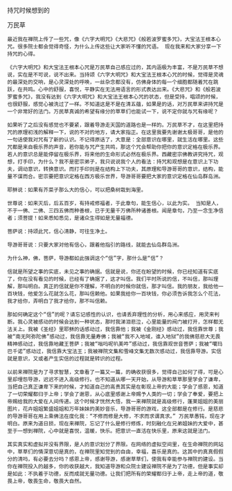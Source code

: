 持咒时候想到的

万民草 


    最近我在禅院上传了一些咒，像《六字大明咒》《大悲咒》《般若波罗蜜多咒》，大宝法王根本心咒。很多院士都会觉得奇怪，为什么上传这些让大家听不懂的咒语。 现在我来和大家分享一下持咒的心得。

    《六字大明咒》和大宝法王根本心咒是万民草自己感应过的，其内涵极为丰富，不是万民草不想说，实在是不可说，说不出来。当持颂《六字大明咒》和大宝法王根本心咒的时候，觉得是灵魂的最深处的交响，是心灵深处的呼唤，一丝杂念都没有，仿佛身体的每一个细胞都随着咒在跳跃，在共鸣。心中的舒服，喜悦，平静实在无法用语言的形式表达出来。《大悲咒》和《般若波罗蜜多咒》，我没有达到《六字大明咒》和大宝法王根本心咒的状态，但是受持，唱颂的时候，也很舒服，感觉心被洗过了一样。不知道这是不是在清五蕴，如果是的话，对万民草来讲持咒是一个非常好的法门。万民草真诚的希望有缘分的草草们也能试一下，说不定你就与咒有缘呢？

    如果听了之后没有感觉也不要紧，跟着导游走天国的道路也是一样的。万民草不才，在这里把持咒的原理初浅的解释一下，说的不对的地方，请大家指正。在这里我要先谢谢太极哥哥，是他的一句话使我对咒有了新的认识。不记得原话了，大意是：全部意识在哪里，就生活在哪里。这些咒都是来自极乐界的声音，若你能与咒产生共鸣，那这个咒会帮助你把你的意识定格在极乐界。若人的意识总是能停留在极乐界，将来他的生命形式必然在极乐界。西藏密宗佛教讲究持咒，观想，打手印，为什么？我不是密宗弟子，我只说说我个人的看法：持咒和观想是在意识上下功夫，调动意识，转换意识。而打手印则是在结构上下功夫，其原理和导游哥哥的意识，结构，能量不谋而合。密宗要把意识定格在西方极乐世界，导游哥哥要把大家的意识定格在仙岛群岛洲。

    耶稣说：如果有芥菜子那么大的信心，可以把桑树栽到海里。

    世尊说：如来灭后，后五百岁，有持戒修福者，于此章句，能生信心，以此为实。 当知是人，不于一佛、二佛、三四五佛而种善根，已于无量千万佛所种诸善根。闻是章句，乃至一念生净信者；须菩提！如来悉知悉见，是诸众生得如是无量福德。

    菩萨说：持颂此咒，信心清静，可往生净土。

    导游哥哥说：只要大家对他有信心，跟着他指引的路线，就能去仙岛群岛洲。

    为什么神，佛，菩萨，导游都如此强调这个“信”字，那什么是“信”？

    信就是所望之事的实底，未见之事的确据。信就是说，你还在盼望的时候，你已经知道有实底了，你在没有看见的时候，已经有了确据了，这才叫信。我们平时所说的信，不叫信，那叫理解，那叫明白。真正的信就是你不理解，不明白的时候你就信，那才叫信。我的朋友，我给他一百块钱，他爱怎么花就怎么花，那叫信赖他。如果我给你一百块钱，你必须告诉我怎么个花法，我才给你，弄明白了我才给你，那不叫信赖。

    那如何确定这个“信”的呢？请忘记感性的认识，也请丢弃理性的分析，用心来感应，用灵来判断。我心灵被感动的时候会达到一种状态，那时我涕泪悲泣，心里能量的阀门被打开，怎样都无法关上。我被《圣经》里耶稣的话感动过，我信靠他；我被《金刚经》感动过，我信靠世尊；我被“南无阿弥陀佛”感动过，我信靠无量寿佛；我被“我不入地域，谁入地狱”的我佛慈悲大无畏精神感动过，我信靠地藏王菩萨；我被“嗡吗呢叭美吽”感动过，我信靠观世音菩萨；我被“噶玛巴千诺”感动过，我信靠大宝法王；我被禅院文集和雪峰文集无数次感动过，我信靠导游。实信就是意识，又或者产生实信的过程就是转识的过程。

    以前来禅院是为了寻求智慧，文章看了一篇又一篇，的确收获很多，觉得自己如何了得，可是心里却埋怨导游，迟迟不进入高级修行。也不知道从哪一天开始，从导游和草草那里学会了谦卑，当把自己真正谦卑下来的时候，才知道自己的高贵其实是在彰现上帝的大能；学会了感恩，知道了一切荣耀都归于上帝；学会了谢恩，从心底里感谢上帝赐予人类的一切；学会了奉爱，要把上帝赐给我的大爱在人间传递。这个时候才恍然大悟，我一来禅院就是高级修行，蓬莱姐姐的美丽图片，花卉姐姐繁盛姐姐和万年妹妹的美妙音乐，导游哥哥的游戏，这全部都是在修行。是慈悲的导游哥哥在用上乘佛法在度化我：“不修而修是大修，不求而求谓真求。” 万民草愚钝，现在才明白。原来为道日损，现在来禅院，忘记了什么是修行修炼，时刻融化在兄弟姐妹的大爱中，甚至于一想到禅院，心中就是喜悦，温暖，快乐。把意识一直活在快乐里，原来这就是法门。

    其实真实和虚拟并没有界限，是人的意识划分了界限。在网络的虚拟空间里，在生命禅院的网站中，草草们的情深意切是真的，在禅院里知觉到的自由，幸福，喜乐是真的。这其中的真真假假分的清吗，有必要去分吗？感恩上帝，感谢导游，感谢草草们，使我有幸能参与禅院的建设。当你在禅院投入的越多，你的收获越大，我知道导游和众院士建设禅院不是为了功德，但是事实却是如此：不执着于功德，反而成就无量功德。让我们把所有的荣耀都归于上帝，走上帝的道，敬畏上帝，敬畏生命，敬畏大自然。



